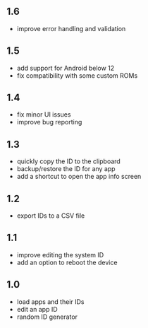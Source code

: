 ## 1.6
- improve error handling and validation

## 1.5
- add support for Android below 12
- fix compatibility with some custom ROMs

## 1.4
- fix minor UI issues
- improve bug reporting

## 1.3
- quickly copy the ID to the clipboard
- backup/restore the ID for any app
- add a shortcut to open the app info screen

## 1.2
- export IDs to a CSV file

## 1.1
- improve editing the system ID
- add an option to reboot the device

## 1.0 
- load apps and their IDs
- edit an app ID
- random ID generator
